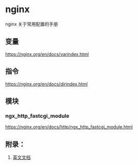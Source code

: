 nginx
===

nginx 关于常用配置的手册

## 变量
https://nginx.org/en/docs/varindex.html

## 指令
https://nginx.org/en/docs/dirindex.html

## 模块
<!--rehype:body-class=cols-1-->
### ngx_http_fastcgi_module
https://nginx.org/en/docs/http/ngx_http_fastcgi_module.html

附录：
---
1. [英文文档](http://nginx.org/en/docs/http/ngx_http_fastcgi_module.html)